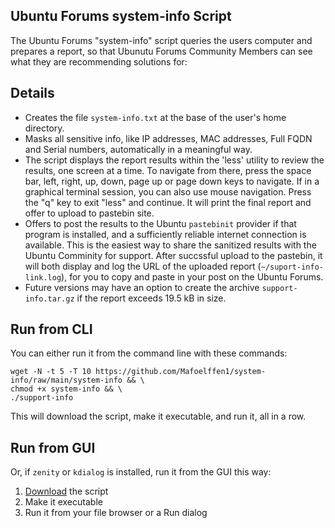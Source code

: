 ## Ubuntu Forums system-info Script
The Ubuntu Forums "system-info" script queries the users computer and prepares a report, so that Ubunutu Forums Community Members can see what they are recommending solutions for:
## Details

- Creates the file `system-info.txt` at the base of the user's home directory.
- Masks all sensitive info, like IP addresses, MAC addresses, Full FQDN and Serial numbers, automatically in a meaningful way.
- The script displays the report results within the 'less' utility to review the results, one screen at a time. To navigate from there, press the space bar, left, right, up, down, page up or page down keys to navigate. If in a graphical terminal session, you can also use mouse navigation. Press the "q" key to exit "less" and continue. It will print the final report and offer to upload to pastebin site.
- Offers to post the results to the Ubuntu `pastebinit` provider if that program is installed, and a sufficiently reliable internet connection is available. This is the easiest way to share the sanitized results with the Ubuntu Comminity for support. After succssful upload to the pastebin, it will both display and log the URL of the uploaded report (`~/suport-info-link.log`), for you to copy and paste in your post on the Ubuntu Forums.
- Future versions may have an option to create the archive `support-info.tar.gz` if the report exceeds 19.5 kB in size.


## Run from CLI

You can either run it from the command line with these commands:

    wget -N -t 5 -T 10 https://github.com/Mafoelffen1/system-info/raw/main/system-info && \
    chmod +x system-info && \
    ./support-info

This will download the script, make it executable, and run it, all in a row.

## Run from GUI

Or, if `zenity` or `kdialog` is installed, run it from the GUI this way:

1. [Download][1] the script
2. Make it executable
3. Run it from your file browser or a Run dialog

[1]: https://github.com/Mafoelffen1/system-info/raw/main/system-info
